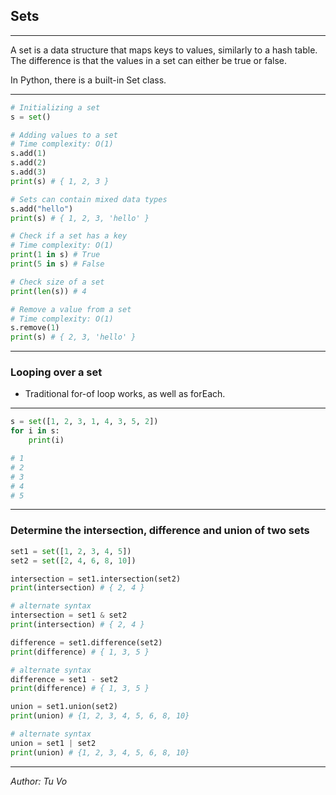 ## Sets

---

A set is a data structure that maps keys to values, similarly to a hash table. The difference is that the values in a set can either be true or false.

In Python, there is a built-in Set class.

---

```python
# Initializing a set
s = set()

# Adding values to a set
# Time complexity: O(1)
s.add(1)
s.add(2)
s.add(3)
print(s) # { 1, 2, 3 }

# Sets can contain mixed data types
s.add("hello")
print(s) # { 1, 2, 3, 'hello' }

# Check if a set has a key
# Time complexity: O(1)
print(1 in s) # True
print(5 in s) # False

# Check size of a set
print(len(s)) # 4

# Remove a value from a set
# Time complexity: O(1)
s.remove(1)
print(s) # { 2, 3, 'hello' }
```

---

### Looping over a set

- Traditional for-of loop works, as well as forEach.

---

```python
s = set([1, 2, 3, 1, 4, 3, 5, 2])
for i in s:
    print(i)

# 1
# 2
# 3
# 4
# 5
```

---

### Determine the intersection, difference and union of two sets

```python
set1 = set([1, 2, 3, 4, 5])
set2 = set([2, 4, 6, 8, 10])

intersection = set1.intersection(set2)
print(intersection) # { 2, 4 }

# alternate syntax
intersection = set1 & set2
print(intersection) # { 2, 4 }

difference = set1.difference(set2)
print(difference) # { 1, 3, 5 }

# alternate syntax
difference = set1 - set2
print(difference) # { 1, 3, 5 }

union = set1.union(set2)
print(union) # {1, 2, 3, 4, 5, 6, 8, 10}

# alternate syntax
union = set1 | set2
print(union) # {1, 2, 3, 4, 5, 6, 8, 10}

```

---

_Author: Tu Vo_
